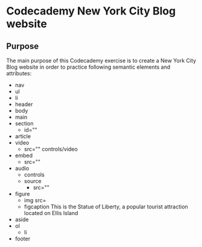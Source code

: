 # Codecademy New York City Blog website

## Purpose

The main purpose of this Codecademy exercise is to create a New York City Blog website in order to practice following semantic elements and attributes:

- nav
- ul
- li
- header
- body
- main
- section
  - id=""
- article
- video
  - src="" controls/video
- embed
  - src=""
- audio
  - controls
  - source
    - src=""
- figure
  - img src=
  - figcaption This is the Statue of Liberty, a popular tourist attraction located on Ellis Island
- aside
- ol
  - li
- footer
